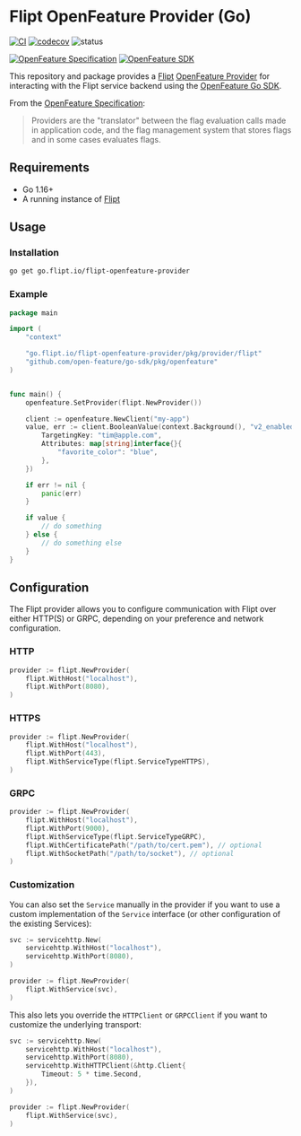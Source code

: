 # Flipt OpenFeature Provider (Go)

[![CI](https://github.com/flipt-io/openfeature-provider-go/actions/workflows/ci.yml/badge.svg)](https://github.com/flipt-io/openfeature-provider-go/actions/workflows/ci.yml)
[![codecov](https://codecov.io/gh/flipt-io/openfeature-provider-go/branch/main/graph/badge.svg?token=0X8OWMEV16)](https://codecov.io/gh/flipt-io/openfeature-provider-go)
![status](https://img.shields.io/badge/status-experimental-orange.svg)

[![OpenFeature Specification](https://img.shields.io/static/v1?label=OpenFeature%20Specification&message=v0.5.0&color=yellow)](https://github.com/open-feature/spec/tree/v0.5.0)
[![OpenFeature SDK](https://img.shields.io/static/v1?label=OpenFeature%20Golang%20SDK&message=v1.0.0&color=green)](https://github.com/open-feature/go-sdk)

This repository and package provides a [Flipt](https://github.com/flipt-io/flipt) [OpenFeature Provider](https://docs.openfeature.dev/docs/specification/sections/providers) for interacting with the Flipt service backend using the [OpenFeature Go SDK](https://github.com/open-feature/go-sdk).

From the [OpenFeature Specification](https://docs.openfeature.dev/docs/specification/sections/providers):

> Providers are the "translator" between the flag evaluation calls made in application code, and the flag management system that stores flags and in some cases evaluates flags.

## Requirements

- Go 1.16+
- A running instance of [Flipt](https://www.flipt.io/docs/installation)

## Usage

### Installation

```bash
go get go.flipt.io/flipt-openfeature-provider
```

### Example

```go
package main

import (
    "context"

    "go.flipt.io/flipt-openfeature-provider/pkg/provider/flipt"
    "github.com/open-feature/go-sdk/pkg/openfeature"
)


func main() {
    openfeature.SetProvider(flipt.NewProvider())

    client := openfeature.NewClient("my-app")
    value, err := client.BooleanValue(context.Background(), "v2_enabled", false, openfeature.EvaluationContext{
        TargetingKey: "tim@apple.com",
        Attributes: map[string]interface{}{
            "favorite_color": "blue",
        },
    })

    if err != nil {
        panic(err)
    }

    if value {
        // do something
    } else {
        // do something else
    }
}
```

## Configuration

The Flipt provider allows you to configure communication with Flipt over either HTTP(S) or GRPC, depending on your preference and network configuration.

### HTTP

```go
provider := flipt.NewProvider(
    flipt.WithHost("localhost"),
    flipt.WithPort(8080),
)
```

### HTTPS

```go
provider := flipt.NewProvider(
    flipt.WithHost("localhost"),
    flipt.WithPort(443),
    flipt.WithServiceType(flipt.ServiceTypeHTTPS),
)
```

### GRPC

```go
provider := flipt.NewProvider(
    flipt.WithHost("localhost"),
    flipt.WithPort(9000),
    flipt.WithServiceType(flipt.ServiceTypeGRPC),
    flipt.WithCertificatePath("/path/to/cert.pem"), // optional
    flipt.WithSocketPath("/path/to/socket"), // optional
)
```

### Customization

You can also set the `Service` manually in the provider if you want to use a custom implementation of the `Service` interface (or other configuration of the existing Services):

```go
svc := servicehttp.New(
    servicehttp.WithHost("localhost"),
    servicehttp.WithPort(8080),
)

provider := flipt.NewProvider(
    flipt.WithService(svc),
)
```

This also lets you override the `HTTPClient` or `GRPCClient` if you want to customize the underlying transport:

```go
svc := servicehttp.New(
    servicehttp.WithHost("localhost"),
    servicehttp.WithPort(8080),
    servicehttp.WithHTTPClient(&http.Client{
        Timeout: 5 * time.Second,
    }),
)

provider := flipt.NewProvider(
    flipt.WithService(svc),
)
```

